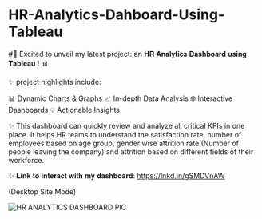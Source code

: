 # HR-Analytics-Dahboard-Using-Tableau

#🚀 Excited to unveil my latest project: an 𝐇𝐑 𝐀𝐧𝐚𝐥𝐲𝐭𝐢𝐜𝐬 𝐃𝐚𝐬𝐡𝐛𝐨𝐚𝐫𝐝 𝐮𝐬𝐢𝐧𝐠 𝐓𝐚𝐛𝐥𝐞𝐚𝐮 ! 📊

✨ project highlights include:

📊 Dynamic Charts & Graphs
📈 In-depth Data Analysis
🌐 Interactive Dashboards
💡 Actionable Insights

✨ This dashboard can quickly review and analyze all critical KPIs in one place. It helps HR teams to understand the satisfaction rate, number of employees based on age group, gender wise attrition rate (Number of people leaving the company) and attrition based on different fields of their workforce.

✨ 𝐋𝐢𝐧𝐤 𝐭𝐨 𝐢𝐧𝐭𝐞𝐫𝐚𝐜𝐭 𝐰𝐢𝐭𝐡 𝐦𝐲 𝐝𝐚𝐬𝐡𝐛𝐨𝐚𝐫𝐝:
https://lnkd.in/gSMDVnAW

(Desktop Site Mode)

![HR ANALYTICS DASHBOARD PIC](https://github.com/Sonali-2147/HR-Analytics-Dahboard-Using-Tableau/assets/120173884/bc3ad1da-bf3d-4981-8316-c68b18cc9fff)

